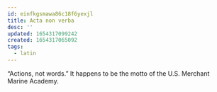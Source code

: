 ```yaml
---
id: einfkgsmawa86c18f6yexjl
title: Acta non verba
desc: ''
updated: 1654317099242
created: 1654317065092
tags:
  - latin
---
```


“Actions, not words.” It happens to be the motto of the U.S. Merchant Marine Academy.
